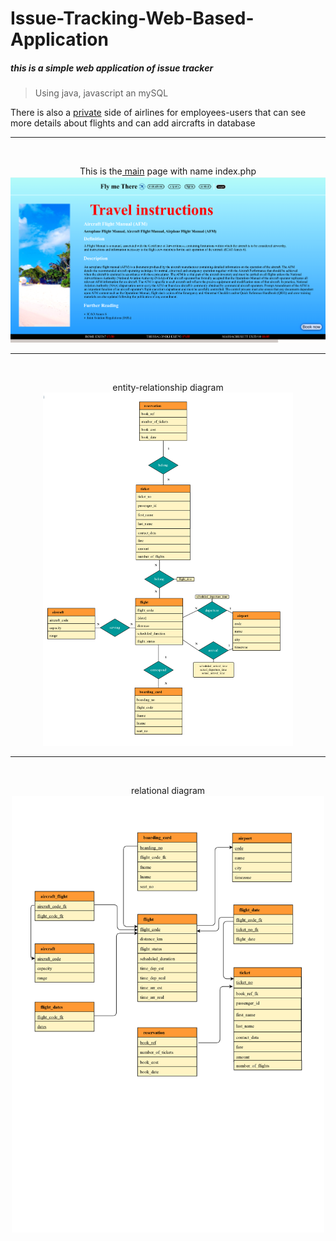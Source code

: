 # Issue-Tracking-Web-Based-Application
 
<h5>this is a simple web application of issue tracker</h5>

><span fill="red">Using java, javascript an mySQL</span><br>

There is also a <a color="red" href="https://airlines-demo-version.herokuapp.com/private.php">private</a> side of airlines for employees-users that can see more details about flights and can add aircrafts in database
<hr>
<br>
<p align="center">This is the<a href="https://airlines-demo-version.herokuapp.com/"> main</a> page with name index.php<br><img width="800" src="https://raw.githubusercontent.com/MariosChartsias/Airlines-demo/main/images/Screenshot%20from%202022-08-08%2020-08-36.png">
<hr></p>

<br>
<p align="center">entity-relationship diagram <br><img width="400" src="https://raw.githubusercontent.com/MariosChartsias/Airlines-demo/main/images/ER%20diagram%20copy.jpg">
<hr></p>
<br>
<p align="center">relational diagram <br><img width="500" src="https://raw.githubusercontent.com/MariosChartsias/Airlines-demo/main/images/Relational%20diagram%20copy.jpg"></p>

